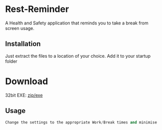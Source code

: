 # Rest-Reminder
A Health and Safety application that reminds you to take a break from screen usage.


## Installation
Just extract the files to a location of your choice. Add it to your startup folder

# Download
32bit EXE: [zip/exe](http://thepauladams.com/Rest-Reminder.zip) 

## Usage
```python
Change the settings to the appropriate Work/Break times and minimise
```
